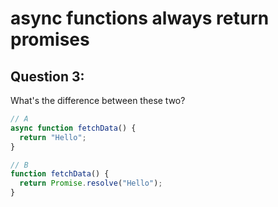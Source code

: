 # async functions always return promises

## Question 3:

What's the difference between these two?

```js
// A
async function fetchData() {
  return "Hello";
}

// B
function fetchData() {
  return Promise.resolve("Hello");
}
```
